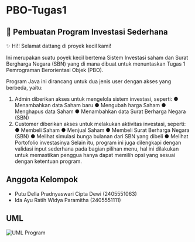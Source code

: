 # PBO-Tugas1
## 📝 Pembuatan Program Investasi Sederhana
✨ Hi!! Selamat dattang di proyek kecil kami!

Ini merupakan suatu poyek kecil bertema Sistem Investasi saham dan Surat Bergharga Negara (SBN) yang di mana dibuat untuk menuntaskan Tugas 1 Pemrograman Berorientasi Objek (PBO).

Program Java ini dirancang untuk dua jenis user dengan akses yang berbeda, yaitu:

  1. Admin diberikan akses untuk mengelola sistem investasi, seperti:
     ● Menambahkan data Saham baru
     ● Mengubah harga Saham
     ● Menghapus data Saham
     ● Menambahkan data Surat Berharga Negara (SBN)
  2. Customer diberikan akses untuk melakukan aktivitas investasi, seperti:
     ● Membeli Saham
     ● Menjual Saham
     ● Membeli Surat Berharga Negara (SBN)
     ● Melihat simulasi bunga bulanan dari SBN yang dibeli
     ● Melihat Portofolio investasinya
Selain itu, program ini juga dilengkapi dengan validasi input sederhana pada bagian pilihan menu, hal ini dilakukan untuk memastikan penggua hanya dapat memilih opsi yang sesuai dengan ketentuan program.

## Anggota Kelompok
- Putu Della Pradnyaswari Cipta Dewi (2405551063)
- Ida Ayu Ratih Widya Paramitha (2405551111)

## UML
![UML Program](images/UML_PBO_Tugas_1_.jpg)


